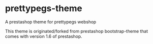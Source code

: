 prettypegs-theme
================
A prestashop theme for prettypegs webshop

This theme is originated/forked from prestashop bootstrap-theme that comes with version 1.6 of prestashop.

